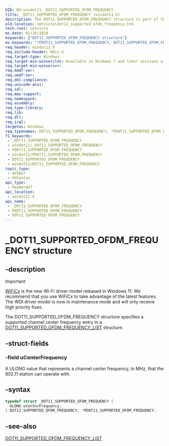 ```yaml
---
UID: NS:windot11._DOT11_SUPPORTED_OFDM_FREQUENCY
title: _DOT11_SUPPORTED_OFDM_FREQUENCY (windot11.h)
description: The DOT11_SUPPORTED_OFDM_FREQUENCY structure is part of the Native 802.11 Wireless LAN interface, which is deprecated for Windows 10 and later.
old-location: netvista\dot11_supported_ofdm_frequency.htm
tech.root: netvista
ms.date: 02/16/2018
keywords: ["DOT11_SUPPORTED_OFDM_FREQUENCY structure"]
ms.keywords: "*PDOT11_SUPPORTED_OFDM_FREQUENCY, DOT11_SUPPORTED_OFDM_FREQUENCY, DOT11_SUPPORTED_OFDM_FREQUENCY structure [Network Drivers Starting with Windows Vista], Native_802.11_data_types_5a7cc235-128d-4209-a250-49ec0b2b8ad7.xml, PDOT11_SUPPORTED_OFDM_FREQUENCY, PDOT11_SUPPORTED_OFDM_FREQUENCY structure pointer [Network Drivers Starting with Windows Vista], _DOT11_SUPPORTED_OFDM_FREQUENCY, netvista.dot11_supported_ofdm_frequency, windot11/DOT11_SUPPORTED_OFDM_FREQUENCY, windot11/PDOT11_SUPPORTED_OFDM_FREQUENCY"
req.header: windot11.h
req.include-header: Ndis.h
req.target-type: Windows
req.target-min-winverclnt: Available in Windows 7 and later versions of the Windows operating   systems.
req.target-min-winversvr: 
req.kmdf-ver: 
req.umdf-ver: 
req.ddi-compliance: 
req.unicode-ansi: 
req.idl: 
req.max-support: 
req.namespace: 
req.assembly: 
req.type-library: 
req.lib: 
req.dll: 
req.irql: 
targetos: Windows
req.typenames: DOT11_SUPPORTED_OFDM_FREQUENCY, *PDOT11_SUPPORTED_OFDM_FREQUENCY
f1_keywords:
 - _DOT11_SUPPORTED_OFDM_FREQUENCY
 - windot11/_DOT11_SUPPORTED_OFDM_FREQUENCY
 - PDOT11_SUPPORTED_OFDM_FREQUENCY
 - windot11/PDOT11_SUPPORTED_OFDM_FREQUENCY
 - DOT11_SUPPORTED_OFDM_FREQUENCY
 - windot11/DOT11_SUPPORTED_OFDM_FREQUENCY
topic_type:
 - APIRef
 - kbSyntax
api_type:
 - HeaderDef
api_location:
 - windot11.h
api_name:
 - _DOT11_SUPPORTED_OFDM_FREQUENCY
 - PDOT11_SUPPORTED_OFDM_FREQUENCY
 - DOT11_SUPPORTED_OFDM_FREQUENCY
---
```


# _DOT11_SUPPORTED_OFDM_FREQUENCY structure


## -description

> [!Important]
> [WiFiCx](/windows-hardware/drivers/netcx/wifi-wdf-class-extension-wificx) is the new Wi-Fi driver model released in Windows 11. We recommend that you use WiFiCx to take advantage of the latest features. The WDI driver model is now in maintenance mode and will only receive high priority fixes.

The DOT11_SUPPORTED_OFDM_FREQUENCY structure specifies a supported channel center frequency entry in
  a
  <a href="..\windot11\ns-windot11-_dot11_supported_ofdm_frequency_list.md">
  DOT11_SUPPORTED_OFDM_FREQUENCY_LIST</a> structure.

## -struct-fields

### -field uCenterFrequency

A ULONG value that represents a channel center frequency, in MHz, that the 802.11 station can
     operate with.

## -syntax

```cpp
typedef struct _DOT11_SUPPORTED_OFDM_FREQUENCY {
  ULONG uCenterFrequency;
} DOT11_SUPPORTED_OFDM_FREQUENCY, *PDOT11_SUPPORTED_OFDM_FREQUENCY;
```

## -see-also

<a href="..\windot11\ns-windot11-_dot11_supported_ofdm_frequency_list.md">
   DOT11_SUPPORTED_OFDM_FREQUENCY_LIST</a>

